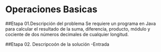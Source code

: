 # Operaciones Basicas
##Etapa 01.Descripción del problema
Se requiere un programa en Java para calcular el resultado de la suma, diferencia, producto, módulo y cociente de dos números decimales de cualquier longitud.

##Etapa 02. Descripcoón de la solución
-Entrada



